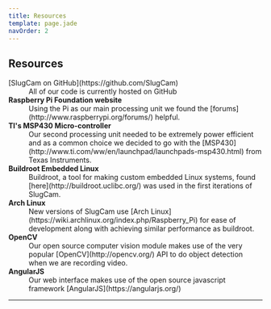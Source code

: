 ```yaml
---
title: Resources
template: page.jade
navOrder: 2
---
```


## Resources

<dl>
  <dt>[SlugCam on GitHub](https://github.com/SlugCam)</dt>
  	<dd>All of our code is currently hosted on GitHub</dd>
  <dt><b>Raspberry Pi Foundation website</b></dt>
  	<dd>Using the Pi as our main processing unit we found the [forums](http://www.raspberrypi.org/forums/) helpful.</dd>
  <dt><b>TI's MSP430 Micro-controller</b></dt>
  	<dd>Our second processing unit needed to be extremely power efficient and as a common choice we decided to go with the [MSP430](http://www.ti.com/ww/en/launchpad/launchpads-msp430.html) from Texas Instruments.</dd>
  <dt><b>Buildroot Embedded Linux</b></dt>
  	<dd>Buildroot, a tool for making custom embedded Linux systems, found [here](http://buildroot.uclibc.org/) was used in the first iterations of SlugCam.</dd>
  <dt><b>Arch Linux</b></dt>
  	<dd>New versions of SlugCam use [Arch Linux](https://wiki.archlinux.org/index.php/Raspberry_Pi) for ease of development along with achieving similar performance as buildroot.</dd>
  <dt><b>OpenCV</b></dt>
  	<dd>Our open source computer vision module makes use of the very popular [OpenCV](http://opencv.org/) API to do object detection when we are recording video.</dd>
  <dt><b>AngularJS</b></dt>
  	<dd>Our web interface makes use of the open source javascript framework [AngularJS](https://angularjs.org/)</dd>
</dl>

___

